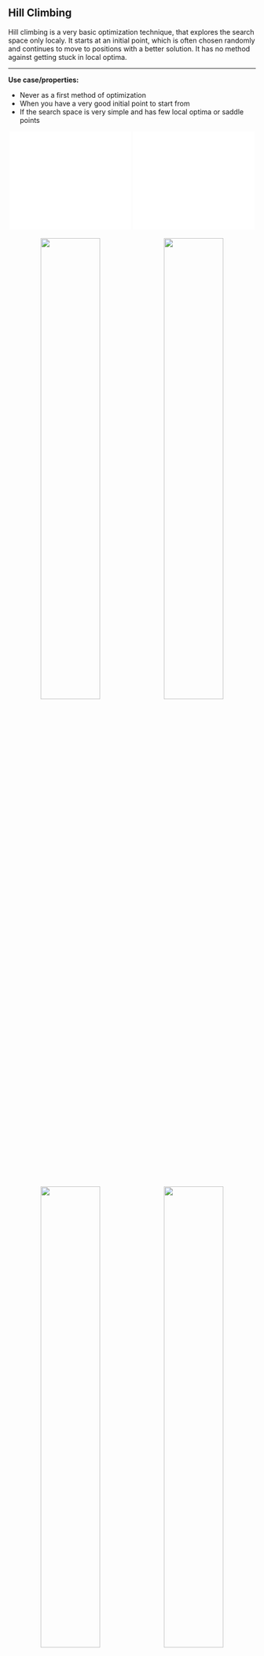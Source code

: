 ## Hill Climbing

Hill climbing is a very basic optimization technique, that explores the search space only localy. It starts at an initial point, which is often chosen randomly and continues to move to positions with a better solution. It has no method against getting stuck in local optima.

---

**Use case/properties:**
- Never as a first method of optimization
- When you have a very good initial point to start from
- If the search space is very simple and has few local optima or saddle points


<p align="center">
<embed src="./plots/search_paths/Bayesian.pdf" width= 49% height="200"/>
<embed src="./plots/search_paths/Bayesian.pdf" width= 49% height="200"/>
</p>

<p align="center">
<img src="./plots/search_paths/Bayesian.pdf" width= 49%/>
<img src="./plots/search_paths/Bayesian.pdf" width= 49%/>
</p>

<p align="center">
<img src="./plots/search_paths/HillClimbing [('epsilon', 0.1)].svg" width= 49%/>
<img src="./plots/search_paths/HillClimbing [('epsilon', 0.03)].svg" width= 49%/>
</p>


## Stochastic Hill Climbing
Stochastic hill climbing extends the normal hill climbing by a simple method against getting stuck in local optima. It has a parameter you can set, that determines the probability to accept worse solutions as a next position.

---

**Use case/properties:**
- Never as a first method of optimization
- When you have a very good initial point to start from

<p align="center">
<img src="./plots/search_paths/StochasticHillClimbing [('p_down', 0.5)].svg" width= 49%/>
<img src="./plots/search_paths/StochasticHillClimbing [('p_down', 0.8)].svg" width= 49%/>
</p>


## Tabu Search

Tabu search is a metaheuristic method, that explores new positions like hill climbing but memorizes previous positions and avoids those. This helps finding new trajectories through the search space.

---

**Use case/properties:**
- When you have a good initial point to start from

<p align="center">
<img src="./plots/search_paths/TabuSearch [('tabu_memory', 3)].svg" width= 49%/>
<img src="./plots/search_paths/TabuSearch [('tabu_memory', 10)].svg" width= 49%/>
</p>
